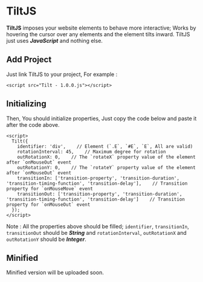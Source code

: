 # TiltJS
**TiltJS** imposes your website elements to behave more interactive; Works by hovering the cursor over any elements and the element tilts inward. TiltJS just uses ***JavaScript*** and nothing else.

## Add Project
Just link TiltJS to your project, For example :
```
<script src="Tilt - 1.0.0.js"></script>
```

## Initializing
Then, You should initialize properties, Just copy the code below and paste it after the code above.
```
<script>
  Tilt({
    identifier: 'div',    // Element (`.E`, `#E`, `E`, All are valid)
    rotationInterval: 45,    // Maximum degree for rotation
    outRotationX: 0,    // The `rotateX` property value of the element after `onMouseOut` event 
    outRotationY: 0,    // The `rotateY` property value of the element after `onMouseOut` event 
    transitionIn: ['transition-property', 'transition-duration', 'transition-timing-function', 'transition-delay'],    // Transition property for `onMouseMove` event
    transitionOut: ['transition-property', 'transition-duration', 'transition-timing-function', 'transition-delay']    // Transition property for `onMouseOut` event
  });
</script>
```
Note : All the properties above should be filled; `identifier`, `transitionIn`, `transitionOut` should be ***String*** and `rotationInterval`, `outRotationX` and `outRotationY` should be ***Integer***.

## Minified
Minified version will be uploaded soon.

